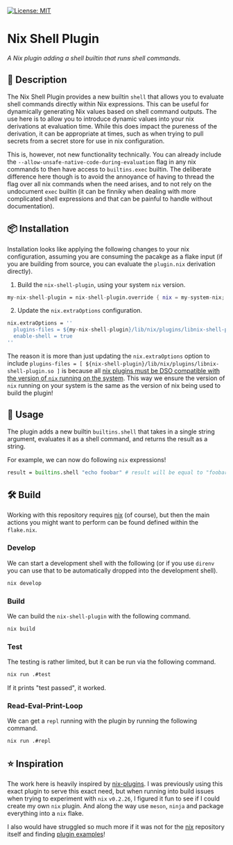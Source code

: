 [![License: MIT](https://img.shields.io/badge/license-MIT-blue.svg)](https://opensource.org/licenses/MIT)

# Nix Shell Plugin

_A Nix plugin adding a shell builtin that runs shell commands._

## 📌 Description

The Nix Shell Plugin provides a new builtin `shell` that allows you to evaluate shell commands directly within Nix expressions. This can be useful for dynamically generating Nix values based on shell command outputs. The use here is to allow you to introduce dynamic values into your nix derivations at evaluation time. While this does impact the pureness of the derivation, it can be appropriate at times, such as when trying to pull secrets from a secret store for use in nix configuration.

This is, however, not new functionality technically. You can already include the `--allow-unsafe-native-code-during-evaluation` flag in any nix commands to then have access to `builtins.exec` builtin. The deliberate difference here though is to avoid the annoyance of having to thread the flag over all nix commands when the need arises, and to not rely on the undocument `exec` builtin (it can be finniky when dealing with more complicated shell expressions and that can be painful to handle without documentation).

## 📦 Installation

Installation looks like applying the following changes to your nix configuration, assuming you are consuming the pacakge as a flake input (if you are building from source, you can evaluate the `plugin.nix` derivation directly).

1. Build the `nix-shell-plugin`, using your system `nix` version.

```nix
my-nix-shell-plugin = nix-shell-plugin.override { nix = my-system-nix; };
```

2. Update the `nix.extraOptions` configuration.

```nix
nix.extraOptions = ''
  plugins-files = ${my-nix-shell-plugin}/lib/nix/plugins/libnix-shell-plugin.so
  enable-shell = true
''
```

The reason it is more than just updating the `nix.extraOptions` option to include `plugins-files = [ ${nix-shell-plugin}/lib/nix/plugins/libnix-shell-plugin.so ]` is because all [nix plugins must be DSO compatible with the version of `nix` running on the system](https://nix.dev/manual/nix/2.24/command-ref/conf-file#conf-plugin-files). This way we ensure the version of `nix` running on your system is the same as the version of nix being used to build the plugin!

## 🚀 Usage

The plugin adds a new builtin `builtins.shell` that takes in a single string argument, evaluates it as a shell command, and returns the result as a string.

For example, we can now do following `nix` expressions!

```nix
result = builtins.shell "echo foobar" # result will be equal to "foobar"
```

## 🛠️ Build

Working with this repository requires [nix](https://nixos.org) (of course), but then the main actions you might want to perform can be found defined within the `flake.nix`.

### Develop

We can start a development shell with the following (or if you use `direnv` you can use that to be automatically dropped into the development shell).

```bash
nix develop
```

### Build

We can build the `nix-shell-plugin` with the following command.

```bash
nix build
```

### Test

The testing is rather limited, but it can be run via the following command.

```bash
nix run .#test
```

If it prints "test passed", it worked.

### Read-Eval-Print-Loop

We can get a `repl` running with the plugin by running the following command.

```bash
nix run .#repl
```

## ⭐ Inspiration

The work here is heavily inspired by [nix-plugins](https://github.com/shlevy/nix-plugins). I was previously using this exact plugin to serve this exact need, but when running into build issues when trying to experiment with `nix` `v0.2.26`, I figured it fun to see if I could create my own `nix` plugin. And along the way use `meson`, `ninja` and package everything into a `nix` flake.

I also would have struggled so much more if it was not for the [nix](https://github.com/NixOS/nix) repository itself and finding [plugin examples](https://github.com/NixOS/nix/blob/1bff2aeec01e3cbfb79e1b513a17b43b8a17c289/src/libexpr/primops/fromTOML.cc)!
